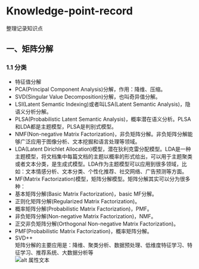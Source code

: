 # Knowledge-point-record
整理记录知识点
## 一、矩阵分解
### 1.1 分类
* 特征值分解  
* PCA(Principal Component Analysis)分解，作用：降维、压缩。  
* SVD(Singular Value Decomposition)分解，也叫奇异值分解。  
* LSI(Latent Semantic Indexing)或者叫LSA(Latent Semantic Analysis)，隐语义分析分解。  
* PLSA(Probabilistic Latent Semantic Analysis)，概率潜在语义分析。PLSA和LDA都是主题模型，PLSA是判别式模型。  
* NMF(Non-negative Matrix Factorization)，非负矩阵分解。非负矩阵分解能够广泛应用于图像分析、文本挖掘和语言处理等领域。  
* LDA(Latent Dirichlet Allocation)模型，潜在狄利克雷分配模型。LDA是一种主题模型，将文档集中每篇文档的主题以概率的形式给出，可以用于主题聚类或者文本分类，是生成式模型。LDA作为主题模型可以应用到很多领域，比如：文本情感分析、文本分类、个性化推荐、社交网络、广告预测等方面。  
* MF(Matrix Factorization)模型，矩阵分解模型。矩阵分解其实可以分为很多种：  
* 基本矩阵分解(Basic Matrix Factorization)，basic MF分解。  
* 正则化矩阵分解(Regularized Matrix Factorization)。  
* 概率矩阵分解(Probabilistic Matrix Factorization)，PMF。  
* 非负矩阵分解(Non-negative Matrix Factorization)，NMF。  
* 正交非负矩阵分解(Orthogonal Non-negative Matrix Factorization)。  
* PMF(Probabilistic Matrix Factorization)，概率矩阵分解。  
* SVD++  
矩阵分解的主要应用是：降维、聚类分析、数据预处理、低维度特征学习、特征学习、推荐系统、大数据分析等  
![alt 属性文本](https://mmbiz.qpic.cn/mmbiz_png/rB4jswrswuypRuABCGAYIouIazEuNcZTaJINrAp7iaNic0zGXUe25icKJtfCEwmTg5CBr3cic33CnKiaN8Z4myANOBA/640?wx_fmt=png&tp=webp&wxfrom=5&wx_lazy=1&wx_co=1"可选标题")
